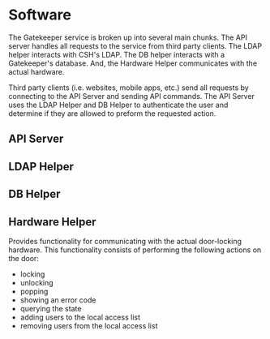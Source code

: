 Software
========

The Gatekeeper service is broken up into several main chunks. The API server
handles all requests to the service from third party clients. The LDAP helper
interacts with CSH's LDAP. The DB helper interacts with a Gatekeeper's
database. And, the Hardware Helper communicates with the actual hardware.

Third party clients (i.e. websites, mobile apps, etc.) send all requests by
connecting to the API Server and sending API commands. The API Server uses the
LDAP Helper and DB Helper to authenticate the user and determine if they are
allowed to preform the requested action.


API Server
----------


LDAP Helper
-----------


DB Helper
---------


Hardware Helper
---------------

Provides functionality for communicating with the actual door-locking
hardware. This functionality consists of performing the following actions on
the door:
* locking
* unlocking
* popping
* showing an error code
* querying the state
* adding users to the local access list
* removing users from the local access list
